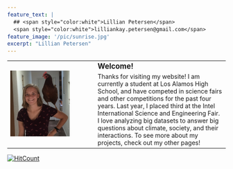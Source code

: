 ```yaml
---
feature_text: |
  ## <span style="color:white">Lillian Petersen</span> 
  <span style="color:white">lilliankay.petersen@gmail.com</span> 
feature_image: '/pic/sunrise.jpg' 
excerpt: "Lillian Petersen"
---
```


<table cellpadding="10">
  <tr>
  <td width="30%" rowspan="2"><img src='/pic/chicken.jpg' width="1500">
  </td>
  <td width="10%">
  </td>
  <td width="60%">
<b><big>Welcome!</big></b>
  </td>
  </tr>
  <tr>
  <td width="10%">
  </td>
  <td width="60%">
Thanks for visiting my website!
I am currently a student at Los Alamos High School, and have competed in science fairs and other competitions for the past four years. Last year, I placed third at the Intel International Science and Engineering Fair. I love analyzing big datasets to answer big questions about climate, society, and their interactions. To see more about my projects, check out my other pages!
  </td>
  </tr>
</table>

[![HitCount](http://hits.dwyl.io/lillianpetersen/lillianpetersen.github.io.svg)](http://hits.dwyl.io/lillianpetersen/lillianpetersen.github.io)

